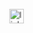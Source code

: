 <img src='/assets/images/docs/get-started/hot-reload.svg'
     alt='lightning bolt'
     style="height: 1.6rem"
     class="bg-dark p-1">
